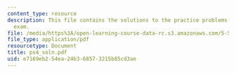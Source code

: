 ```yaml
---
content_type: resource
description: This file contains the solutions to the practice problems for the first
  exam.
file: /media/https%3A/open-learning-course-data-rc.s3.amazonaws.com/5-512-synthetic-organic-chemistry-ii-spring-2005/e7169eb254ea24b368573215b85cd3ae_ps4_soln.pdf
file_type: application/pdf
resourcetype: Document
title: ps4_soln.pdf
uid: e7169eb2-54ea-24b3-6857-3215b85cd3ae
---
```

